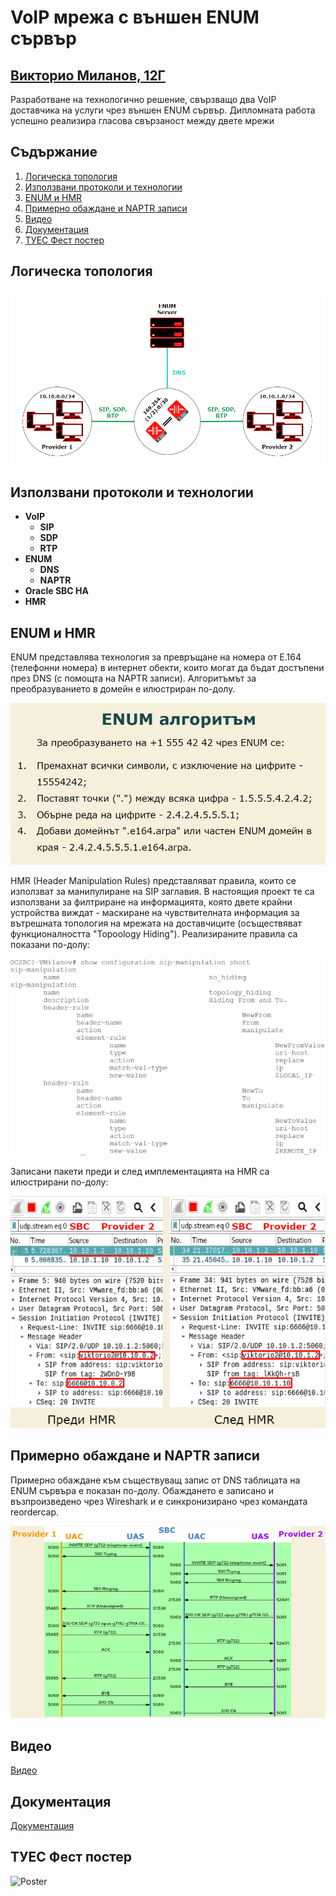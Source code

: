 # VoIP мрежа с външен ENUM сървър

## [Викторио Миланов, 12Г](https://www.github.com/milanovviktorio)

Разработване на технологично решение, свързващо два VoIP доставчика на услуги чрез външен ENUM сървър. Дипломната работа успешно реализира гласова свързаност между двете мрежи

## Съдържание

1. [Логическа топология](#Логическа-топология)
2. [Използвани протоколи и технологии](#Използвани-протоколи-и-технологии)
3. [ENUM и HMR](#ENUM-и-HMR)
4. [Примерно обаждане и NAPTR записи](#Примерно-обаждане-и-NAPTR-записи)
5. [Видео](#Видео)
6. [Документация](#Документация)
7. [ТУЕС Фест постер](#ТУЕС-Фест-постер)

## Логическа топология

![Logical Topology](/Config&Topologies/LogicalTopology.png)

## Използвани протоколи и технологии

- **VoIP**
  - **SIP**
  - **SDP**
  - **RTP**
- **ENUM**
  - **DNS**
  - **NAPTR**
- **Oracle SBC HA**
- **HMR**

## ENUM и HMR

ENUM представлява технология за превръщане на номера от Е.164 (телефонни номера) в интернет обекти, които могат да бъдат достъпени през DNS (с помощта на NAPTR записи). Алгоритъмът за преобразуванието в домейн е илюстриран по-долу.

![ENUM](/AdditionalMaterials/ENUMAlgorithm.png)

HMR (Header Manipulation Rules) представляват правила, които се използват за манипулиране на SIP заглавия. В настоящия проект те са използвани за филтриране на информацията, която двете крайни устройства виждат - маскиране на чувствителната информация за вътрешната топология на мрежата на доставчиците (осъществяват функционалността "Topoology Hiding"). Реализираните правила са показани по-долу:

![HMR1](/AdditionalMaterials/HMR2.png)

Записани пакети преди и след имплементацията на HMR са илюстрирани по-долу:

![HMR2](/AdditionalMaterials/HMR.png)

## Примерно обаждане и NAPTR записи

Примерно обаждане към съществуващ запис от DNS таблицата на ENUM сървъра е показан по-долу. Обаждането е записано и възпроизведено чрез Wireshark и е синхронизирано чрез командата reordercap.

![Call](/AdditionalMaterials/CallFlow.png)

## Видео

[Видео](https://www.youtube.com/watch?v=MmD4CnXwlng&ab_channel=%D0%A2%D0%A3%D0%95%D0%A1)

## Документация

[Документация](/Viktorio_Milanov_12G_2024.pdf)

## ТУЕС Фест постер

![Poster](/AdditionalMaterials/PosterViktorioMilanov.jpg)
